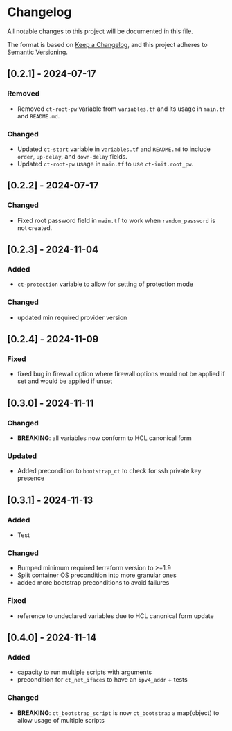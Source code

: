 # Changelog

All notable changes to this project will be documented in this file.

The format is based on [Keep a Changelog](https://keepachangelog.com/en/1.0.0/),
and this project adheres to [Semantic Versioning](https://semver.org/spec/v2.0.0.html).

## [0.2.1] - 2024-07-17

### Removed

- Removed `ct-root-pw` variable from `variables.tf` and its usage in `main.tf` and `README.md`.

### Changed

- Updated `ct-start` variable in `variables.tf` and `README.md` to include `order`, `up-delay`, and `down-delay` fields.
- Updated `ct-root-pw` usage in `main.tf` to use `ct-init.root_pw`.

## [0.2.2] - 2024-07-17

### Changed

- Fixed root password field in `main.tf` to work when `random_password` is not created.

## [0.2.3] - 2024-11-04

### Added

- `ct-protection` variable to allow for setting of protection mode

### Changed

- updated min required provider version

## [0.2.4] - 2024-11-09

### Fixed

- fixed bug in firewall option where firewall options would not be applied if set and would be applied if unset

## [0.3.0] - 2024-11-11

### Changed

- **BREAKING**: all variables now conform to HCL canonical form

### Updated

- Added precondition to `bootstrap_ct` to check for ssh private key presence

## [0.3.1] - 2024-11-13

### Added

- Test

### Changed

- Bumped minimum required terraform version to >=1.9
- Split container OS precondition into more granular ones
- added more bootstrap preconditions to avoid failures

### Fixed

- reference to undeclared variables due to HCL canonical form update

## [0.4.0] - 2024-11-14

### Added

- capacity to run multiple scripts with arguments
- precondition for `ct_net_ifaces` to have an `ipv4_addr` + tests

### Changed

- **BREAKING**: `ct_bootstrap_script` is now `ct_bootstrap` a map(object) to allow usage of multiple scripts
